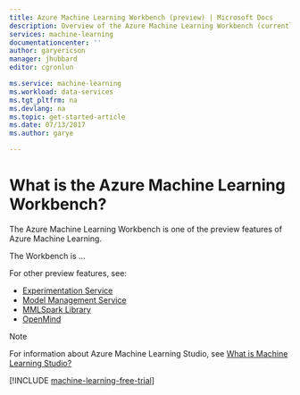```yaml
---
title: Azure Machine Learning Workbench (preview) | Microsoft Docs
description: Overview of the Azure Machine Learning Workbench (currently in preview).
services: machine-learning
documentationcenter: ''
author: garyericson
manager: jhubbard
editor: cgronlun

ms.service: machine-learning
ms.workload: data-services
ms.tgt_pltfrm: na
ms.devlang: na
ms.topic: get-started-article
ms.date: 07/13/2017
ms.author: garye

---
```

# What is the Azure Machine Learning Workbench?

The Azure Machine Learning Workbench is one of the preview features of Azure Machine Learning.

The Workbench is ...

For other preview features, see:
- [Experimentation Service](preview-features-experimentation.md)
- [Model Management Service](preview-features-model-management.md)
- [MMLSpark Library](preview-features-mmlspark.md)
- [OpenMind](preview-features-openmind.md)



> [!NOTE]
> For information about Azure Machine Learning Studio, see [What is Machine Learning Studio?](../studio/what-is-ml-studio.md)

[!INCLUDE [machine-learning-free-trial](../../../includes/machine-learning-free-trial.md)]

